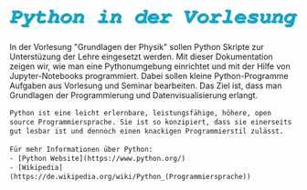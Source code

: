 # ![Einleitung](Abbildungen/headlines/main.png)

In der Vorlesung "Grundlagen der Physik" sollen Python Skripte zur Unterstüzung der Lehre eingesetzt werden.
Mit dieser Dokumentation zeigen wir, wie man eine Pythonumgebung einrichtet und mit der Hilfe von Jupyter-Notebooks programmiert.
Dabei sollen kleine Python-Programme Aufgaben aus Vorlesung und Seminar bearbeiten. 
Das Ziel ist, dass man Grundlagen der Programmierung und Datenvisualisierung erlangt.

```{admonition} Was ist Python?
Python ist eine leicht erlernbare, leistungsfähige, höhere, open source Programmiersprache. Sie ist so konzipiert, dass sie einerseits gut lesbar ist und dennoch einen knackigen Programmierstil zulässt.

Für mehr Informationen über Python: 
- [Python Website](https://www.python.org/)
- [Wikipedia](https://de.wikipedia.org/wiki/Python_(Programmiersprache))

```





